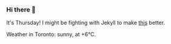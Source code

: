 ### Hi there :wave:

It's Thursday! I might be fighting with Jekyll to make [this](https://swissclubtoronto.ca) better.

Weather in Toronto: sunny, at +6°C.
